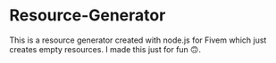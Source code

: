 # Resource-Generator
This is a resource generator created with node.js for Fivem which just creates empty resources. I made this just for fun 🙃.
